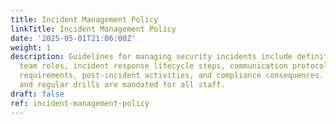 ```yaml
---
title: Incident Management Policy
linkTitle: Incident Management Policy
date: '2025-05-01T21:06:00Z'
weight: 1
description: Guidelines for managing security incidents include definitions, response
  team roles, incident response lifecycle steps, communication protocols, documentation
  requirements, post-incident activities, and compliance consequences. Annual training
  and regular drills are mandated for all staff.
draft: false
ref: incident-management-policy
---
```


